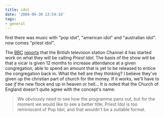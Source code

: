 ```yaml
---
title: idol
date: '2004-09-30 13:54:16'
tags:
- general
---
```


first there was music with "pop idol", "american idol" and "australian idol". now comes "priest idol".

The <a href="http://news.bbc.co.uk/" title="BBC News">BBC</a> <a href="http://news.bbc.co.uk/1/hi/entertainment/tv_and_radio/3662074.stm" title="Priest Idol">reports</a> that the British television station Channel 4 has started work on what they will be calling <em>Priest Idol</em>.  The basis of the show will be that a vicar is given 12 months to increase attendance at a given congregation, able to spend an amount that is yet to be released to entice the congregation back in. What the hell are they thinking? I believe they've given up the christian part of church for the money. If it works, we'll have to see <em>if</em> the new flock end up in heaven or hell... It is noted that the Church of England doesn't quite agree with the concept's name:
<blockquote>We obviously need to see how the programme pans out, but for the moment we would like to see a better title, Priest Idol is too reminiscent of Pop Idol, and that wouldn't be a suitable format.</blockquote>
